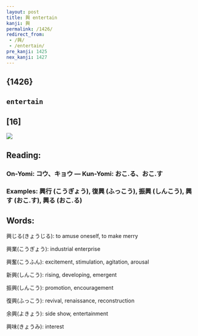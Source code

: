 ```yaml
---
layout: post
title: 興 entertain
kanji: 興
permalink: /1426/
redirect_from:
 - /興/
 - /entertain/
pre_kanji: 1425
nex_kanji: 1427
---
```


## {1426}

## `entertain`

## [16]

<div class="stroke"><img src="E88888.png" /></div>

## Reading:

### On-Yomi: コウ、キョウ &mdash; Kun-Yomi: おこ.る、おこ.す

### Examples: 興行 (こうぎょう), 復興 (ふっこう), 振興 (しんこう), 興す (おこ.す), 興る (おこ.る)

## Words:

興じる(きょうじる): to amuse oneself, to make merry

興業(こうぎょう): industrial enterprise

興奮(こうふん): excitement, stimulation, agitation, arousal

新興(しんこう): rising, developing, emergent

振興(しんこう): promotion, encouragement

復興(ふっこう): revival, renaissance, reconstruction

余興(よきょう): side show, entertainment

興味(きょうみ): interest

